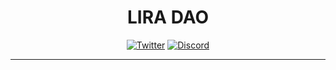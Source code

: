 <span align="center">

# LIRA DAO

[![Twitter](https://img.shields.io/badge/Twitter-black?logo=twitter&logoColor=white)](https://twitter.com/LIRA_DAO)
[![Discord](https://img.shields.io/discord/748031363935895552?color=black&label=discord&logo=discord&logoColor=white)](https://discord.gg/fDRBajCB9V)


---
  
<br />

</span>
